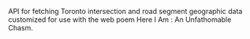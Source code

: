 API for fetching Toronto intersection and road segment geographic data customized for use with the web poem Here I Am : An Unfathomable Chasm.